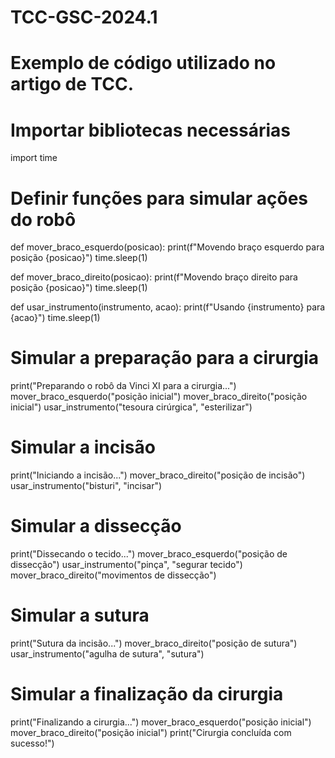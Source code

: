 # TCC-GSC-2024.1
# Exemplo de código utilizado no artigo de TCC.

# Importar bibliotecas necessárias
import time

# Definir funções para simular ações do robô
def mover_braco_esquerdo(posicao):
  print(f"Movendo braço esquerdo para posição {posicao}")
  time.sleep(1)

def mover_braco_direito(posicao):
  print(f"Movendo braço direito para posição {posicao}")
  time.sleep(1)

def usar_instrumento(instrumento, acao):
  print(f"Usando {instrumento} para {acao}")
  time.sleep(1)

# Simular a preparação para a cirurgia
print("Preparando o robô da Vinci XI para a cirurgia...")
mover_braco_esquerdo("posição inicial")
mover_braco_direito("posição inicial")
usar_instrumento("tesoura cirúrgica", "esterilizar")

# Simular a incisão
print("Iniciando a incisão...")
mover_braco_direito("posição de incisão")
usar_instrumento("bisturi", "incisar")

# Simular a dissecção
print("Dissecando o tecido...")
mover_braco_esquerdo("posição de dissecção")
usar_instrumento("pinça", "segurar tecido")
mover_braco_direito("movimentos de dissecção")

# Simular a sutura
print("Sutura da incisão...")
mover_braco_direito("posição de sutura")
usar_instrumento("agulha de sutura", "sutura")

# Simular a finalização da cirurgia
print("Finalizando a cirurgia...")
mover_braco_esquerdo("posição inicial")
mover_braco_direito("posição inicial")
print("Cirurgia concluída com sucesso!")
